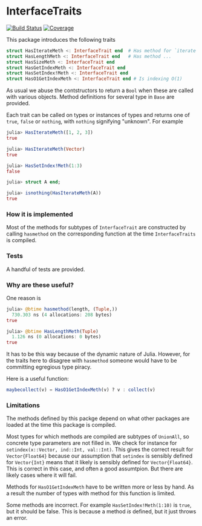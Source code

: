 # InterfaceTraits

[![Build Status](https://github.com/jlapeyre/InterfaceTraits.jl/actions/workflows/CI.yml/badge.svg?branch=main)](https://github.com/jlapeyre/InterfaceTraits.jl/actions/workflows/CI.yml?query=branch%3Amain)
[![Coverage](https://codecov.io/gh/jlapeyre/InterfaceTraits.jl/branch/main/graph/badge.svg)](https://codecov.io/gh/jlapeyre/InterfaceTraits.jl)

This package introduces the following traits

```julia
struct HasIterateMeth <: InterfaceTrait end  # Has method for `iterate`
struct HasLengthMeth <: InterfaceTrait end   # Has method ...
struct HasSizeMeth <: InterfaceTrait end
struct HasGetIndexMeth <: InterfaceTrait end
struct HasSetIndex!Meth <: InterfaceTrait end
struct HasO1GetIndexMeth <: InterfaceTrait end # Is indexing O(1)
```

As usual we abuse the contstructors to return a `Bool` when these are called with various objects.
Method definitions for several type in `Base` are provided.

Each trait can be called on types or instances of types and returns one of `true`, `false` or `nothing`,
with `nothing` signifying "unknown". For example
```julia
julia> HasIterateMeth([1, 2, 3])
true

julia> HasIterateMeth(Vector)
true

julia> HasSetIndex!Meth(1:3)
false

julia> struct A end;

julia> isnothing(HasIterateMeth(A))
true
```

### How it is implemented

Most of the methods for subtypes of `InterfaceTrait` are constructed by calling `hasmethod` on the
corresponding function at the time `InterfaceTraits` is compiled.

### Tests

A handful of tests are provided.

### Why are these useful?

One reason is
```julia
julia> @btime hasmethod(length, (Tuple,))
  730.303 ns (4 allocations: 208 bytes)
true

julia> @btime HasLengthMeth(Tuple)
  1.126 ns (0 allocations: 0 bytes)
true
```

It has to be this way because of the dynamic nature of Julia. However, for the traits here to
disagree with `hasmethod` someone would have to be committing egregious type piracy.


Here is a useful function:
```julia
maybecollect(v) = HasO1GetIndexMeth(v) ? v : collect(v)
```

### Limitations

The methods defined by this packge depend on what other packages are loaded at the time this package is compiled.

Most types for which methods are compiled are subtypes of `UnionAll`, so concrete type parameters are not filled in.
We check for instance for `setindex(x::Vector, ind::Int, val::Int)`. This gives the correct result for
`Vector{Float64}` because our assumption that `setindex` is sensibly defined for `Vector{Int}` means that it
likely is sensibly defined for `Vector{Float64}`. This is correct in this case, and often a good assumtpion. But
there are likely cases where it will fail.

Methods for `HasO1GetIndexMeth` have to be written more or less by hand. As a result the number of types with
method for this function is limited.

Some methods are incorrect. For example `HasSetIndex!Meth(1:10)` is `true`, but it should be false.
This is because a method *is* defined, but it just throws an error.
